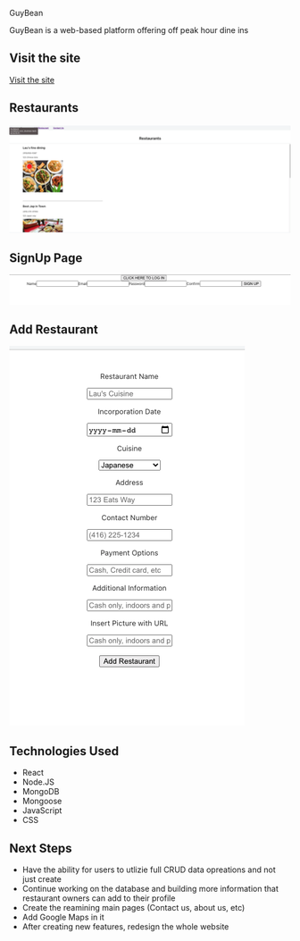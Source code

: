 GuyBean

<p>GuyBean is a web-based platform offering off peak hour dine ins</p>


<h2>Visit the site</h2>

[Visit the site]()

<h2>Restaurants</h2>

![Restaurants](/restaurants.png)

<h2>SignUp Page</h2>

![SignUp Page](/signup.png)

<h2>Add Restaurant</h2>

![Add Restaurant](/addRestaurant.png)

<h2>Technologies Used</h2>

* React
* Node.JS
* MongoDB
* Mongoose
* JavaScript
* CSS

<h2>Next Steps</h2>

* Have the ability for users to utlizie full CRUD data opreations and not just create
* Continue working on the database and building more information that restaurant owners can add to their profile
* Create the reamining main pages (Contact us, about us, etc)
* Add Google Maps in it
* After creating new features, redesign the whole website